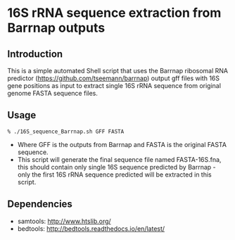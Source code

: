 # 16S rRNA sequence extraction from Barrnap outputs

## Introduction
This is a simple automated Shell script that uses the Barrnap ribosomal RNA predictor (https://github.com/tseemann/barrnap) output gff files with 16S gene positions as input to extract single 16S rRNA sequence from original genome FASTA sequence files.

## Usage
```
% ./16S_sequence_Barrnap.sh GFF FASTA
```

* Where GFF is the outputs from Barrnap and FASTA is the original FASTA sequence.
* This script will generate the final sequence file named FASTA-16S.fna, this should contain only single 16S sequence predicted by Barrnap - only the first 16S rRNA sequence predicted will be extracted in this script.

## Dependencies

* samtools: http://www.htslib.org/
* bedtools: http://bedtools.readthedocs.io/en/latest/
